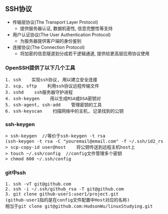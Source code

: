## SSH协议

+ 传输层协议(The Transport Layer Protocol)
    + 提供服务器认证, 数据机密性, 信息完整性等支持
+ 用户认证协议(The User Authentication Protocol)
    + 为服务器提供客户端的身份鉴别
+ 连接协议(The Connection Protocol)
    + 将加密的信息隧道划分成若干逻辑通道, 提供给更高层应用协议使用

### OpenSSH提供了以下几个工具
<pre>
1. ssh    实现ssh协议, 用以建立安全连接
2. scp, sftp    利用ssh协议远程传输文件
3. sshd    ssh服务器守护进程
4. ssh-keygen    用以生成RSA或DSA密钥对
5. ssh-agent, ssh-add    管理密钥的工具
6. ssh-keyscan    扫描网络中的主机, 记录找到的公钥
</pre>

### ssh-keygen
<pre>
> ssh-keygen  //等价于ssh-keygen -t rsa
(ssh-keygen -t rsa -C "youremail@email.com" -f ~/.ssh/id2_rsa)
> scp-copy-id user@host    将公钥传送到远程主机host上
> touch ~/.ssh/config  //config文件管理多个密钥
> chmod 600 ~/.ssh/config
</pre>

### git中ssh
<pre>
1. ssh -vT git@github.com
2. ssh -i ~/.ssh/github_rsa -T git@github.com
3. git clone github-user1:user1/project.git 
(github-user1指的是在config文件配置中Host对应的名称)
相当于git clone git@github.com:HudsonWu/linuxStudying.git
</pre>
